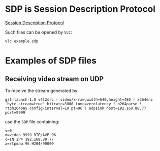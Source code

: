 SDP is Session Description Protocol
===================================

[Session Description Protocol](https://en.wikipedia.org/wiki/Session_Description_Protocol)

Such files can be opened by `VLC`:

    vlc example.sdp

Examples of SDP files
=====================

Receiving video stream on UDP
-----------------------------

To receive the stream generated by:

    gst-launch-1.0 v4l2src ! video/x-raw,width=640,height=480 ! x264enc 'byte-stream=true' bitrate=3000 tune=zerolatency ! h264parse ! rtph264pay config-interval=10 pt=96 ! udpsink host=192.168.88.77 port=9999

use the `SDP` file containing:

    v=0
    m=video 9999 RTP/AVP 96
    c=IN IP4 192.168.88.77
    a=rtpmap:96 H264/90000


